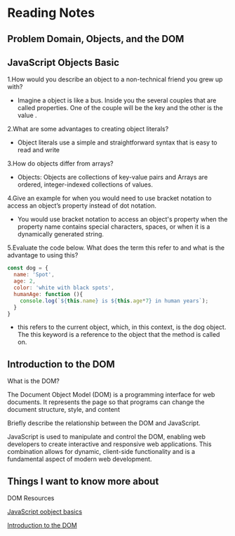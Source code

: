 # Reading Notes

## Problem Domain, Objects, and the DOM

## JavaScript Objects Basic

1.How would you describe an object to a non-technical friend you grew up with?

* Imagine a object is like a bus. Inside you the  several couples that are called properties. One of the couple  will be the key and the other is the value .

2.What are some advantages to creating object literals?

* Object literals use a simple and straightforward syntax that is easy to read and write

3.How do objects differ from arrays?

* Objects: Objects are collections of key-value pairs and  Arrays are ordered, integer-indexed collections of values.

4.Give an example for when you would need to use bracket notation to access an object’s property instead of dot notation.

* You would use bracket notation to access an object's property when the property name contains special characters, spaces, or when it is a dynamically generated string.

5.Evaluate the code below. What does the term this refer to and what is the advantage to using this?

```javascript
const dog = {
  name: 'Spot',
  age: 2,
  color: 'white with black spots',
  humanAge: function (){
    console.log(`${this.name} is ${this.age*7} in human years`);
  }
}

```

* this refers to the current object, which, in this context, is the dog object. The this keyword is a reference to the object that the method is called on.

## Introduction to the DOM

What is the DOM?

The Document Object Model (DOM) is a programming interface for web documents. It represents the page so that programs can change the document structure, style, and content

Briefly describe the relationship between the DOM and JavaScript.

JavaScript is used to manipulate and control the DOM, enabling web developers to create interactive and responsive web applications. This combination allows for dynamic, client-side functionality and is a fundamental aspect of modern web development.

## Things I want to know more about

DOM
Resources

[JavaScript oobject basics](https://developer.mozilla.org/en-US/docs/Learn/JavaScript/Objects/Basics)

[Introduction to the DOM](https://canvas.instructure.com/courses/7890511/discussion_topics/19821041?module_item_id=95034386)

